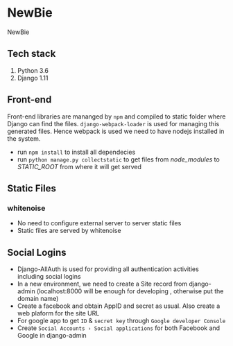 # NewBie
NewBie

## Tech stack

1. Python 3.6
1. Django 1.11

## Front-end

Front-end libraries are mananged by `npm` and compiled to static folder where Django can find the files.
`django-webpack-loader` is used for managing this generated files. Hence webpack is used we need to have nodejs 
installed in the system.

- run `npm install` to install all dependecies
- run `python manage.py collectstatic` to get files from *node_modules* to *STATIC_ROOT* from where it will get served


## Static Files

### whitenoise

- No need to configure external server to server static files
- Static files are served by whitenoise

## Social Logins

- Django-AllAuth is used for providing all authentication activities including social logins
- In a new environment, we need to create a Site record from django-admin (localhost:8000 will be enough for developing ,
otherwise put the domain name)
- Create a facebook and obtain AppID and secret as usual. Also create a web plaform for the site URL
- For google app to get `ID` & `secret key` through `Google developer Console`
- Create `Social Accounts › Social applications` for both Facebook and Google in django-admin 
